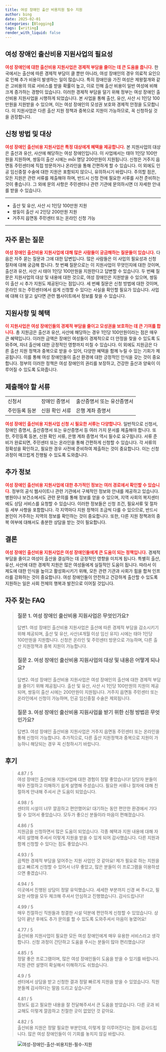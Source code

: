 ```yaml
---
title: 여성 장애인 출산 비용지원 필수 지원
author: bing
date: 2025-02-01
categories: [Blogging]
tags: [writing]
render_with_liquid: false
---
```



<h2 id='여성장애인출산비용지원사업소개'>여성 장애인 출산비용 지원사업의 필요성</h2>

<p><b><span style="color: #ee2323;">여성 장애인에 대한 출산비용 지원사업은 경제적 부담을 줄이는 데 큰 도움을 줍니다.</span></b> 한국에서는 출산에 따른 경제적 부담이 클 뿐만 아니라, 여성 장애인의 경우 의료적 요인으로 인해 추가 비용이 발생하는 일이 많습니다. 특히 장애인을 가진 여성은 제왕절개와 같은 고비용의 의료 서비스를 받을 확률이 높고, 이로 인해 출산 비용이 일반 여성에 비해 크게 증가하는 경향이 있습니다. 이러한 경제적 부담을 덜기 위해 정부는 여성 장애인 출산비용 지원사업을 시행하게 되었습니다. 본 사업을 통해 출산, 유산, 사산 시 1인당 100만원을 지원받을 수 있으며, 이는 여성 장애인의 모성권 보호와 경제적 안정을 도모합니다. 이 지원사업은 다른 출산 지원 정책과 중복으로 지원이 가능하므로, 꼭 신청하실 것을 권장합니다.</p>

<h2 id='신청방법및대상'>신청 방법 및 대상</h2>

<p><b><span style="color: #ee2323;">여성 장애인 출산비용 지원사업은 특정 대상에게 혜택을 제공합니다.</span></b> 본 지원사업의 대상은 출산과 유산, 사산에 해당하는 여성 장애인입니다. 이 사업에서는 태아 1인당 100만원을 지원하며, 쌍둥이 출산 시에는 mỗi 명당 200만원이 지원됩니다. 신청은 거주지 읍면동 주민센터에 직접 방문하거나 온라인을 통해 간편하게 할 수 있습니다. 이 외에도 인공 임신중절 수술에 대한 지원은 포함되지 않으니, 유의하시기 바랍니다. 주의할 점은, 모든 지원은 관련 서류를 제출해야 하며, 반드시 신청 전에 필요한 서류를 사전 준비하는 것이 좋습니다. 그 외에 문의 사항은 주민센터나 관련 기관에 문의하시면 더 자세한 안내를 받을 수 있습니다. </p>

<hr />

<ul>
    <li>출산 및 유산, 사산 시 1인당 100만원 지원</li>
    <li>쌍둥이 출산 시 2인당 200만원 지원</li>
    <li>거주지 읍면동 주민센터 또는 온라인 신청 가능</li>
</ul>

<hr />

<h2 id='자주하는질문'>자주 묻는 질문</h2>

<p><b><span style="color: #ee2323;">여성 장애인 출산비용 지원사업에 대해 많은 사람들이 궁금해하는 질문들이 있습니다.</span></b> 다음은 자주 묻는 질문과 그에 대한 답변입니다. 많은 사람들은 이 사업의 필요성과 신청 절차에 대해 궁금해 합니다. 첫 번째 질문으로는 이 지원사업이 무엇인지에 대한 것이며, 출산과 유산, 사산 시 태아 1인당 100만원을 지원한다고 답변할 수 있습니다. 두 번째 질문은 지원사업의 대상 및 내용에 대한 것으로, 여성 장애인은 지원받을 수 있으며, 쌍둥이 출산 시 추가 지원도 제공된다는 점입니다. 세 번째 질문은 신청 방법에 대한 것이며, 온라인 또는 주민센터에서 쉽게 신청할 수 있다는 사실을 확인할 필요가 있습니다. 사업에 대해 더 알고 싶다면 관련 웹사이트에서 정보를 찾을 수 있습니다.</p>

<h2 id='지원사항및혜택'>지원사항 및 혜택</h2>

<p><b><span style="color: #ee2323;">이 지원사업은 여성 장애인들의 경제적 부담을 줄이고 모성권을 보호하는 데 큰 기여를 합니다.</span></b> 총 지원금은 출산과 유산, 사산에 해당하는 경우 1인당 100만원이라는 점은 매우 큰 혜택입니다. 이러한 금액은 장애인 여성들이 경제적으로 더 안정을 찾을 수 있도록 도와주며, 자녀 출산에 대한 긍정적인 영향까지 미칠 수 있습니다. 이 외에도 지원금은 다른 출산 지원 정책과 중복으로 받을 수 있어, 다양한 혜택을 함께 누릴 수 있는 기회가 제공됩니다. 이를 통해 여성 장애인들이 출산 환경에 대한 긍정적인 인식을 갖는 것이 중요합니다. 정부의 이러한 정책은 여성 장애인의 권리를 보장하고, 건강한 출산과 양육이 이루어질 수 있도록 도와줍니다.</p>

<h2 id='제출서류'>제출해야 할 서류</h2>

<table>
    <tr>
        <td>신청서</td>
        <td>장애인 증명서</td>
        <td>출산증명서 또는 유산증명서</td>
    </tr>
    <tr>
        <td>주민등록 등본</td>
        <td>신원 확인 서류</td>
        <td>은행 계좌 증명서</td>
    </tr>
</table>

<p><b><span style="color: #ee2323;">여성 장애인 출산비용 지원사업 신청 시 필요한 서류는 다양합니다.</span></b> 일반적으로 신청서, 장애인 증명서, 출산증명서 또는 유산증명서 등 여러 가지 문서를 제출해야 합니다. 또한, 주민등록 등본, 신원 확인 서류, 은행 계좌 증명서 역시 필수로 요구됩니다. 서류 준비가 완료되면, 주민센터 또는 온라인을 통해 간편하게 신청할 수 있습니다. 각 서류의 정확성을 확인하고, 필요한 경우 사전에 준비하여 제출하는 것이 중요합니다. 이는 신청 과정이 매끄럽게 진행될 수 있도록 도와줍니다. </p>

<h2 id='추가정보'>추가 정보</h2>

<p><b><span style="color: #ee2323;">여성 장애인 출산비용 지원사업에 대한 추가적인 정보는 여러 경로에서 확인할 수 있습니다.</span></b> 정부의 공식 웹사이트나 관련 기관에서 구체적인 정보와 안내를 제공하고 있습니다. 병원이나 보건소에서도 관련 문의를 통해 정보를 얻을 수 있으며, 지역 사회의 복지센터에도 상담 서비스를 요청할 수 있습니다. 이러한 정보들은 신청 조건, 필요서류 및 절차 등 세부 사항을 포함합니다. 각 지역마다 지원 정책이 조금씩 다를 수 있으므로, 반드시 본인이 거주하는 지역의 정보를 확인하는 것이 중요합니다. 또한, 다른 지원 정책과의 중복 여부에 대해서도 충분한 상담을 받는 것이 필요합니다. </p>

<h2 id='결론'>결론</h2>

<p><b><span style="color: #ee2323;">여성 장애인 출산비용 지원사업은 여성 장애인들에게 큰 도움이 되는 정책입니다.</span></b> 경제적 부담을 줄이고 여성이 출산을 결심하는 데 긍정적인 영향을 미치게 됩니다. 특별히 출산, 유산, 사산에 대한 경제적 지원은 많은 여성들에게 실질적인 도움이 됩니다. 따라서 이 제도에 대한 인식을 높이고 활성화시키기 위해, 모든 관련 기관과 사회가 힘을 합쳐 인프라를 강화하는 것이 중요합니다. 여성 장애인들이 안전하고 건강하게 출산할 수 있도록 지원하는 일은 사회 전체의 행복과 발전으로 이어질 것입니다.</p>


<h2 id='자주_찾는_FAQ'>자주 찾는 FAQ</h2>
<div itemscope="" itemtype="https://schema.org/FAQPage"> 
<blockquote> 
<div itemscope="" itemprop="mainEntity" itemtype="https://schema.org/Question"> 
<h3 itemprop="name">질문 1. 여성 장애인 출산비용 지원사업은 무엇인가요?</h3> 
<div itemscope="" itemprop="acceptedAnswer" itemtype="https://schema.org/Answer"> 
<span itemprop="text"> <p>답변1. 여성 장애인 출산비용 지원사업은 출산에 따른 경제적 부담을 감소시키기 위해 제공되며, 출산 및 유산, 사산(4개월 이상 임신 유지) 시에는 태아 1인당 100만원을 지원합니다. 신청은 온라인 및 주민센터 방문으로 가능하며, 다른 출산 지원정책과 중복 지원이 가능합니다.</p> </span> 
</div> 
</div> 

<div itemscope="" itemprop="mainEntity" itemtype="https://schema.org/Question"> 
<h3 itemprop="name">질문 2. 여성 장애인 출산비용 지원사업의 대상 및 내용은 어떻게 되나요?</h3> 
<div itemscope="" itemprop="acceptedAnswer" itemtype="https://schema.org/Answer"> 
<span itemprop="text"> <p>답변2. 여성 장애인 출산비용 지원사업은 여성 장애인의 출산에 대한 경제적 부담을 줄이기 위해 제공됩니다. 출산 및 유산, 사산 시 1인당 100만원의 지원이 제공되며, 쌍둥이 출산 시에는 200만원이 지원됩니다. 거주지 읍면동 주민센터 또는 온라인에서 신청이 가능하며, 인공 임신중절 수술은 제외됩니다.</p> </span> 
</div> 
</div>

<div itemscope="" itemprop="mainEntity" itemtype="https://schema.org/Question"> 
<h3 itemprop="name">질문 3. 여성 장애인 출산비용 지원사업을 받기 위한 신청 방법은 무엇인가요?</h3> 
<div itemscope="" itemprop="acceptedAnswer" itemtype="https://schema.org/Answer"> 
<span itemprop="text"> <p>답변3. 여성 장애인 출산비용 지원사업은 거주지 읍면동 주민센터 또는 온라인을 통해 신청이 가능합니다. 추가적으로, 다른 출산 지원정책과 중복으로 지원이 가능하니 해당되는 경우 꼭 신청하시기 바랍니다.</p> </span> 
</div> 
</div> 
</blockquote> 
</div>
<h2 id='후기'>후기</h2>
<div itemscope itemtype="https://schema.org/Product">
  <blockquote>
  <div itemprop="review" itemscope itemtype="https://schema.org/Review">
      <div itemprop="reviewRating" itemscope itemtype="https://schema.org/Rating"> <span itemprop="ratingValue">4.87</span> / <span itemprop="bestRating">5</span> </div>
      <span itemprop="reviewBody">여성 장애인 출산비용 지원사업에 대한 경험이 정말 좋았습니다! 담당자 분들이 매우 친절하고 이해하기 쉽게 설명해 주셨습니다. 필요한 서류나 절차에 대해 친절하게 안내해 주셔서 큰 도움이 되었습니다.</span>
  </div>
  <br>
  <div itemprop="review" itemscope itemtype="https://schema.org/Review">
      <div itemprop="reviewRating" itemscope itemtype="https://schema.org/Rating"> <span itemprop="ratingValue">4.98</span> / <span itemprop="bestRating">5</span> </div>
      <span itemprop="reviewBody">센터의 시설이 너무 깔끔하고 편안했어요! 대기하는 동안 편안한 환경에서 기다릴 수 있어서 좋았습니다. 모두가 좋으신 분들이라 마음이 편해졌습니다.</span>
  </div>
  <br>
  <div itemprop="review" itemscope itemtype="https://schema.org/Review">
      <div itemprop="reviewRating" itemscope itemtype="https://schema.org/Rating"> <span itemprop="ratingValue">4.86</span> / <span itemprop="bestRating">5</span> </div>
      <span itemprop="reviewBody">지원금을 신청하면서 많은 도움이 되었습니다. 각종 혜택과 지원 내용에 대해 자세히 설명해 주셔서 이렇게 지원을 받을 수 있게 되어 감사했습니다. 다른 지원과 함께 신청할 수 있다는 점도 좋았습니다.</span>
  </div>
  <br>
  <div itemprop="review" itemscope itemtype="https://schema.org/Review">
      <div itemprop="reviewRating" itemscope itemtype="https://schema.org/Rating"> <span itemprop="ratingValue">4.93</span> / <span itemprop="bestRating">5</span> </div>
      <span itemprop="reviewBody">끔찍한 경제적 부담을 덜어주는 지원 사업인 것 같아요! 제가 필요로 하는 지원을 쉽고 빠르게 신청할 수 있어서 너무 좋았고, 많은 분들이 이 프로그램을 이용하셨으면 좋겠습니다.</span>
  </div>
  <br>
  <div itemprop="review" itemscope itemtype="https://schema.org/Review">
      <div itemprop="reviewRating" itemscope itemtype="https://schema.org/Rating"> <span itemprop="ratingValue">4.94</span> / <span itemprop="bestRating">5</span> </div>
      <span itemprop="reviewBody">이곳에서 진행된 상담이 정말 유익했습니다. 세세한 부분까지 신경 써 주시고, 필요한 사항을 모두 체크해 주셔서 안심하고 진행했습니다. 감사드립니다!</span>
  </div>
  <br>
  <div itemprop="review" itemscope itemtype="https://schema.org/Review">
      <div itemprop="reviewRating" itemscope itemtype="https://schema.org/Rating"> <span itemprop="ratingValue">4.99</span> / <span itemprop="bestRating">5</span> </div>
      <span itemprop="reviewBody">매우 친절하신 직원들과 청결한 시설 덕분에 편안하게 신청할 수 있었습니다. 상담이 끝난 후에도 추가 문의를 할 수 있도록 도와주셔서 마음이 놓였어요!</span>
  </div>
  <br>
  <div itemprop="review" itemscope itemtype="https://schema.org/Review">
      <div itemprop="reviewRating" itemscope itemtype="https://schema.org/Rating"> <span itemprop="ratingValue">4.77</span> / <span itemprop="bestRating">5</span> </div>
      <span itemprop="reviewBody">출산비용 지원사업이 필요한 모든 여성 장애인에게 매우 유용한 서비스라고 생각합니다. 신청 과정이 간단하고 도움을 주시는 분들이 많아 편리했습니다!</span>
  </div>
  <br>
  <div itemprop="review" itemscope itemtype="https://schema.org/Review">
      <div itemprop="reviewRating" itemscope itemtype="https://schema.org/Rating"> <span itemprop="ratingValue">4.85</span> / <span itemprop="bestRating">5</span> </div>
      <span itemprop="reviewBody">정말 좋은 프로그램이며, 많은 여성 장애인들이 도움을 받을 수 있기를 바랍니다. 지원 관련 설명이 확실해서 이해하기도 쉬웠습니다. </span>
  </div>
  <br>
  <div itemprop="review" itemscope itemtype="https://schema.org/Review">
      <div itemprop="reviewRating" itemscope itemtype="https://schema.org/Rating"> <span itemprop="ratingValue">4.9</span> / <span itemprop="bestRating">5</span> </div>
      <span itemprop="reviewBody">센터에서 상담을 받고 신청한 결과 정말 빠르게 지원을 받을 수 있었습니다. 직원 분들께 감사하다는 말씀 드리고 싶습니다!</span>
  </div>
  <br>
  <div itemprop="review" itemscope itemtype="https://schema.org/Review">
      <div itemprop="reviewRating" itemscope itemtype="https://schema.org/Rating"> <span itemprop="ratingValue">4.81</span> / <span itemprop="bestRating">5</span> </div>
      <span itemprop="reviewBody">정보도 쉽고 필요한 내용을 잘 전달해주셔서 큰 도움을 받았습니다. 다른 곳과 비교해도 이렇게 깔끔하고 친절한 곳이 없었던 것 같아요.</span>
  </div>
  <br>
  <div itemprop="review" itemscope itemtype="https://schema.org/Review">
      <div itemprop="reviewRating" itemscope itemtype="https://schema.org/Rating"> <span itemprop="ratingValue">4.82</span> / <span itemprop="bestRating">5</span> </div>
      <span itemprop="reviewBody">출산비용 지원은 정말 필요한 부분인데, 이렇게 잘 이루어진다는 점에 감사드립니다. 많은 여성 장애인들이 이 기회를 놓치지 않길 바랍니다.</span>
  </div>
  </blockquote>
</div>
<figure class="image"><img src="https://adkhouse.github.io/assets/img/thumbnail/여성-장애인-출산-비용지원-필수-지원.webp" alt="여성-장애인-출산-비용지원-필수-지원"></figure>